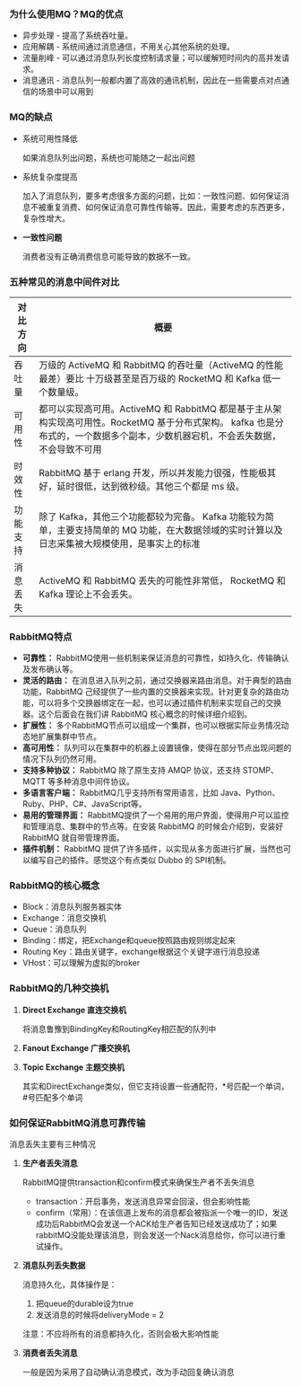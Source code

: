 ### 为什么使用MQ？MQ的优点

- 异步处理 - 提高了系统吞吐量。
- 应用解耦 - 系统间通过消息通信，不用关心其他系统的处理。
- 流量削峰 - 可以通过消息队列长度控制请求量；可以缓解短时间内的高并发请求。
- 消息通讯 - 消息队列一般都内置了高效的通讯机制，因此在一些需要点对点通信的场景中可以用到

### MQ的缺点

- 系统可用性降低

  如果消息队列出问题，系统也可能随之一起出问题

- 系统复杂度提高

  加入了消息队列，要多考虑很多方面的问题，比如：一致性问题、如何保证消息不被重复消费、如何保证消息可靠性传输等。因此，需要考虑的东西更多，复杂性增大。

- **一致性问题**

  消费者没有正确消费信息可能导致的数据不一致。

### 五种常见的消息中间件对比

| 对比方向 | 概要                                                         |
| -------- | ------------------------------------------------------------ |
| 吞吐量   | 万级的 ActiveMQ 和 RabbitMQ 的吞吐量（ActiveMQ 的性能最差）要比 十万级甚至是百万级的 RocketMQ 和 Kafka 低一个数量级。 |
| 可用性   | 都可以实现高可用。ActiveMQ 和 RabbitMQ 都是基于主从架构实现高可用性。RocketMQ 基于分布式架构。 kafka 也是分布式的，一个数据多个副本，少数机器宕机，不会丢失数据，不会导致不可用 |
| 时效性   | RabbitMQ 基于 erlang 开发，所以并发能力很强，性能极其好，延时很低，达到微秒级。其他三个都是 ms 级。 |
| 功能支持 | 除了 Kafka，其他三个功能都较为完备。 Kafka 功能较为简单，主要支持简单的 MQ 功能，在大数据领域的实时计算以及日志采集被大规模使用，是事实上的标准 |
| 消息丢失 | ActiveMQ 和 RabbitMQ 丢失的可能性非常低， RocketMQ 和 Kafka 理论上不会丢失。 |

### RabbitMQ特点

- **可靠性：** RabbitMQ使用一些机制来保证消息的可靠性，如持久化、传输确认及发布确认等。
- **灵活的路由：** 在消息进入队列之前，通过交换器来路由消息。对于典型的路由功能，RabbitMQ
  己经提供了一些内置的交换器来实现。针对更复杂的路由功能，可以将多个交换器绑定在一起，也可以通过插件机制来实现自己的交换器。这个后面会在我们讲 RabbitMQ 核心概念的时候详细介绍到。
- **扩展性：** 多个RabbitMQ节点可以组成一个集群，也可以根据实际业务情况动态地扩展集群中节点。
- **高可用性：** 队列可以在集群中的机器上设置镜像，使得在部分节点出现问题的情况下队列仍然可用。
- **支持多种协议：** RabbitMQ 除了原生支持 AMQP 协议，还支持 STOMP、MQTT 等多种消息中间件协议。
- **多语言客户端：** RabbitMQ几乎支持所有常用语言，比如 Java、Python、Ruby、PHP、C#、JavaScript等。
- **易用的管理界面：** RabbitMQ提供了一个易用的用户界面，使得用户可以监控和管理消息、集群中的节点等。在安装 RabbitMQ 的时候会介绍到，安装好 RabbitMQ 就自带管理界面。
- **插件机制：** RabbitMQ 提供了许多插件，以实现从多方面进行扩展，当然也可以编写自己的插件。感觉这个有点类似 Dubbo 的 SPI机制。

### RabbitMQ的核心概念

- Block：消息队列服务器实体
- Exchange：消息交换机
- Queue：消息队列
- Binding：绑定，把Exchange和queue按照路由规则绑定起来
- Routing Key：路由关键字，exchange根据这个关键字进行消息投递
- VHost：可以理解为虚拟的broker

### RabbitMQ的几种交换机

1. **Direct Exchange 直连交换机**

   将消息鲁豫到BindingKey和RoutingKey相匹配的队列中

2. **Fanout Exchange 广播交换机**

3. **Topic Exchange 主题交换机**

   其实和DirectExchange类似，但它支持设置一些通配符，*号匹配一个单词，#号匹配多个单词

### 如何保证RabbitMQ消息可靠传输

消息丢失主要有三种情况

1. **生产者丢失消息**

   RabbitMQ提供transaction和confirm模式来确保生产者不丢失消息

    - transaction：开启事务，发送消息异常会回滚，但会影响性能
    - confirm（常用）：在该信道上发布的消息都会被指派一个唯一的ID，发送成功后RabbitMQ会发送一个ACK给生产者告知已经发送成功了；如果rabbitMQ没能处理该消息，则会发送一个Nack消息给你，你可以进行重试操作。

2. **消息队列丢失数据**

   消息持久化，具体操作是：

    1. 把queue的durable设为true
    2. 发送消息的时候将deliveryMode = 2

   注意：不应将所有的消息都持久化，否则会极大影响性能

3. **消费者丢失消息**

   一般是因为采用了自动确认消息模式，改为手动回复确认消息

